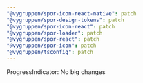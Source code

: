 ```yaml
---
"@vygruppen/spor-icon-react-native": patch
"@vygruppen/spor-design-tokens": patch
"@vygruppen/spor-icon-react": patch
"@vygruppen/spor-loader": patch
"@vygruppen/spor-react": patch
"@vygruppen/spor-icon": patch
"@vygruppen/tsconfig": patch
---
```


ProgressIndicator: No big changes
